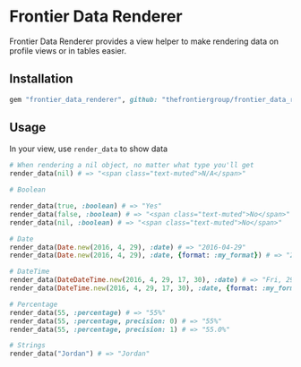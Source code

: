 # Frontier Data Renderer

Frontier Data Renderer provides a view helper to make rendering data on profile views or in tables easier.

## Installation

```ruby
gem "frontier_data_renderer", github: "thefrontiergroup/frontier_data_renderer"
```

## Usage

In your view, use `render_data` to show data

```ruby
# When rendering a nil object, no matter what type you'll get
render_data(nil) # => "<span class="text-muted">N/A</span>"

# Boolean

render_data(true, :boolean) # => "Yes"
render_data(false, :boolean) # => "<span class="text-muted">No</span>"
render_data(nil, :boolean) # => "<span class="text-muted">No</span>"

# Date
render_data(Date.new(2016, 4, 29), :date) # => "2016-04-29"
render_data(Date.new(2016, 4, 29), :date, {format: :my_format}) # => "29/4/2016"

# DateTime
render_data(DateDateTime.new(2016, 4, 29, 17, 30), :date) # => "Fri, 29 April 2016 17:30:00 +0000"
render_data(DateTime.new(2016, 4, 29, 17, 30), :date, {format: :my_format}) # => "29/4/2016 5:30PM"

# Percentage
render_data(55, :percentage) # => "55%"
render_data(55, :percentage, precision: 0) # => "55%"
render_data(55, :percentage, precision: 1) # => "55.0%"

# Strings
render_data("Jordan") # => "Jordan"
